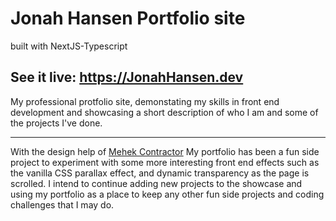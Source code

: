 # Jonah Hansen Portfolio site

built with NextJS-Typescript

## See it live: https://JonahHansen.dev

My professional protfolio site, demonstating my skills in front end development and showcasing a short description of who I am and some of the projects I've done. 

---

With the design help of [Mehek Contractor](https://www.linkedin.com/in/mehek-contractor/) My portfolio has been a fun side project to experiment with some more interesting front end effects such as the vanilla CSS parallax effect, and dynamic transparency as the page is scrolled. I intend to continue adding new projects to the showcase and using my portfolio as a place to keep any other fun side projects and coding challenges that I may do.
